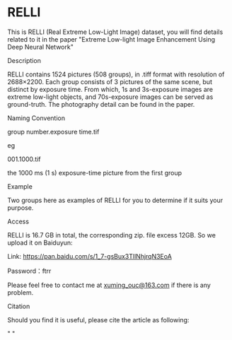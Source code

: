 # RELLI

This is RELLI (Real Extreme Low-Light Image) dataset, you will find details related to it in the paper "Extreme Low-light Image Enhancement Using Deep Neural Network"

Description

RELLI contains 1524 pictures (508  groups), in .tiff format with resolution of 2688×2200. Each group consists of 3 pictures of the same scene, but distinct by exposure time.    From which, 1s and 3s-exposure images are extreme low-light objects, and 70s-exposure images can be served as ground-truth. The photography detail can be found in the paper.

Naming Convention

group number.exposure time.tif   

eg

001.1000.tif  

the 1000 ms (1 s) exposure-time picture from the first group 

Example

Two groups here as examples of RELLI for you to determine if it suits your purpose.

Access

RELLI is 16.7 GB in total, the corresponding zip. file excess 12GB. So we upload it on Baiduyun:

Link:   https://pan.baidu.com/s/1_7-gsBux3TllNhjrqN3EoA 

Password：ftrr 

Please feel free to contact me at xuming_ouc@163.com if there is any problem.

Citation

Should you find it is useful, please cite the article as following:

"  "

  
